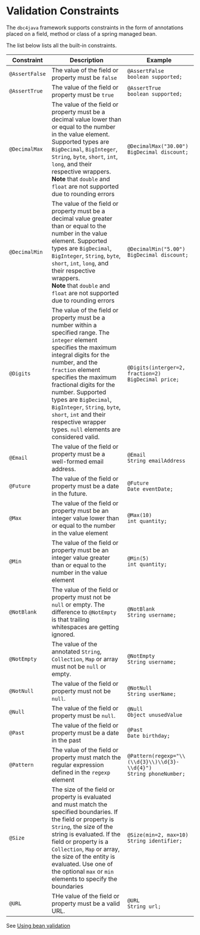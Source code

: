 # Validation Constraints

The `dbc4java` framework supports constraints in the form of annotations placed on a field, method or class of a spring managed bean.

The list below lists all the built-in constraints.

|Constraint|Description|Example|
|---|---|---|
|`@AssertFalse`|The value of the field or property must be `false`|`@AssertFalse`<br/>`boolean supported;`|
|`@AssertTrue`|The value of the field or property must be `true`|`@AssertTrue`<br/>`boolean supported;`|
|`@DecimalMax`|The value of the field or property must be a decimal value lower than or equal to the number in the value element. Supported types are `BigDecimal`, `BigInteger`, `String`, `byte`, `short`, `int`, `long`, and their respective wrappers. <br/> **Note** that `double` and `float` are not supported due to rounding errors |`@DecimalMax("30.00")`<br/>`BigDecimal discount;`|
|`@DecimalMin`|The value of the field or property must be a decimal value greater than or equal to the number in the value element. Supported types are `BigDecimal`, `BigInteger`, `String`, `byte`, `short`, `int`, `long`, and their respective wrappers. <br/> **Note** that `double` and `float` are not supported due to rounding errors |`@DecimalMin("5.00")`<br/>`BigDecimal discount;`|
|`@Digits`|The value of the field or property must be a number within a specified range. The `integer` element specifies the maximum integral digits for the number, and the `fraction` element specifies the maximum fractional digits for the number. Supported types are `BigDecimal`, `BigInteger`, `String`, `byte`, `short`, `int` and their respective wrapper types. `null` elements are considered valid.|`@Digits(interger=2, fraction=2)`<br/>`BigDecimal price;`|
|`@Email`|The value of the field or property must be a well-formed email address.|`@Email`<br/>`String emailAddress`|
|`@Future`|The value of the field or property must be a date in the future.|`@Future`<br/>`Date eventDate;`|
|`@Max`|The value of the field or property must be an integer value lower than or equal to the number in the value element|`@Max(10)`<br/>`int quantity;`|
|`@Min`|The value of the field or property must be an integer value greater than or equal to the number in the value element|`@Min(5)`<br/>`int quantity;`|
|`@NotBlank`|The value of the field or property must not be `null` or empty. The difference to `@NotEmpty` is that trailing whitespaces are getting ignored.|`@NotBlank`<br/>`String username;`|
|`@NotEmpty`|The value of the annotated `String`, `Collection`, `Map` or array must not be `null` or empty.|`@NotEmpty`<br/>`String username;`|
|`@NotNull`|The value of the field or property must not be `null`.|`@NotNull`<br/>`String userName;`|
|`@Null`|The value of the field or property must be `null`.|`@Null`<br/>`Object unusedValue`|
|`@Past`|The value of the field or property must be a date in the past|`@Past`<br/>`Date birthday;`|
|`@Pattern`|The value of the field or property must match the regular expression defined in the `regexp` element|`@Pattern(regexp="\\(\\d{3}\\)\\d{3}-\\d{4}")`<br/>`String phoneNumber;`|
|`@Size`|The size of the field or property is evaluated and must match the specified boundaries. If the field or property is `String`, the size of the string is evaluated. If the field or property is a `Collection`, `Map` or array, the size of the entity is evaluated. Use one of the optional `max` or `min` elements to specify the boundaries|`@Size(min=2, max=10)`<br/>`String identifier;`|
|`@URL`|THe value of the field or property must be a valid URL.|`@URL`<br/>`String url;`|

See [Using bean validation](http://docs.oracle.com/javaee/6/tutorial/doc/gircz.html)
